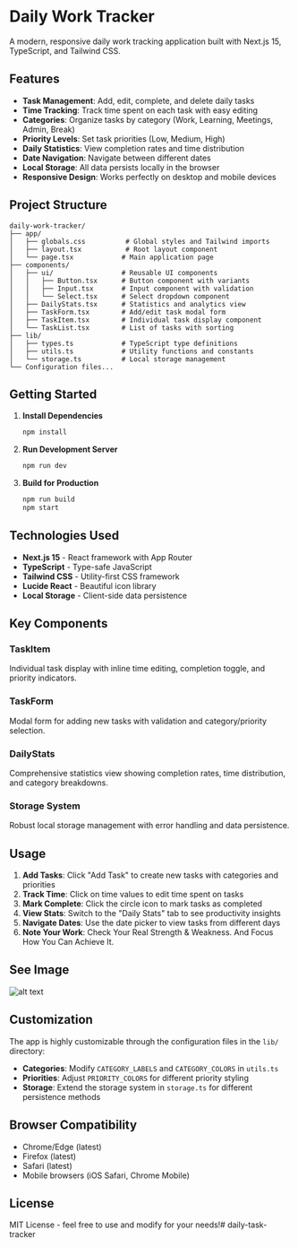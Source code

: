 # Daily Work Tracker

A modern, responsive daily work tracking application built with Next.js 15, TypeScript, and Tailwind CSS.

## Features

- **Task Management**: Add, edit, complete, and delete daily tasks
- **Time Tracking**: Track time spent on each task with easy editing
- **Categories**: Organize tasks by category (Work, Learning, Meetings, Admin, Break)
- **Priority Levels**: Set task priorities (Low, Medium, High)
- **Daily Statistics**: View completion rates and time distribution
- **Date Navigation**: Navigate between different dates
- **Local Storage**: All data persists locally in the browser
- **Responsive Design**: Works perfectly on desktop and mobile devices

## Project Structure

```
daily-work-tracker/
├── app/
│   ├── globals.css          # Global styles and Tailwind imports
│   ├── layout.tsx           # Root layout component
│   └── page.tsx            # Main application page
├── components/
│   ├── ui/                 # Reusable UI components
│   │   ├── Button.tsx      # Button component with variants
│   │   ├── Input.tsx       # Input component with validation
│   │   └── Select.tsx      # Select dropdown component
│   ├── DailyStats.tsx      # Statistics and analytics view
│   ├── TaskForm.tsx        # Add/edit task modal form
│   ├── TaskItem.tsx        # Individual task display component
│   └── TaskList.tsx        # List of tasks with sorting
├── lib/
│   ├── types.ts            # TypeScript type definitions
│   ├── utils.ts            # Utility functions and constants
│   └── storage.ts          # Local storage management
└── Configuration files...
```

## Getting Started

1. **Install Dependencies**
   ```bash
   npm install
   ```

2. **Run Development Server**
   ```bash
   npm run dev
   ```

3. **Build for Production**
   ```bash
   npm run build
   npm start
   ```

## Technologies Used

- **Next.js 15** - React framework with App Router
- **TypeScript** - Type-safe JavaScript
- **Tailwind CSS** - Utility-first CSS framework
- **Lucide React** - Beautiful icon library
- **Local Storage** - Client-side data persistence

## Key Components

### TaskItem
Individual task display with inline time editing, completion toggle, and priority indicators.

### TaskForm
Modal form for adding new tasks with validation and category/priority selection.

### DailyStats
Comprehensive statistics view showing completion rates, time distribution, and category breakdowns.

### Storage System
Robust local storage management with error handling and data persistence.

## Usage

1. **Add Tasks**: Click "Add Task" to create new tasks with categories and priorities
2. **Track Time**: Click on time values to edit time spent on tasks
3. **Mark Complete**: Click the circle icon to mark tasks as completed
4. **View Stats**: Switch to the "Daily Stats" tab to see productivity insights
5. **Navigate Dates**: Use the date picker to view tasks from different days
6. **Note Your Work**: Check Your Real Strength & Weakness. And Focus How You Can Achieve It.

## See Image

![alt text](https://daily-task-tracker-beta.vercel.app/image.png)

## Customization

The app is highly customizable through the configuration files in the `lib/` directory:

- **Categories**: Modify `CATEGORY_LABELS` and `CATEGORY_COLORS` in `utils.ts`
- **Priorities**: Adjust `PRIORITY_COLORS` for different priority styling
- **Storage**: Extend the storage system in `storage.ts` for different persistence methods

## Browser Compatibility

- Chrome/Edge (latest)
- Firefox (latest)
- Safari (latest)
- Mobile browsers (iOS Safari, Chrome Mobile)

## License

MIT License - feel free to use and modify for your needs!# daily-task-tracker

